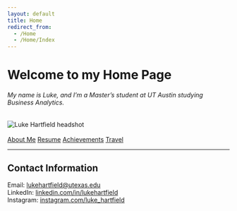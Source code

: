 ```yaml
---
layout: default
title: Home
redirect_from:
  - /Home
  - /Home/Index
---
```


<h1 class="text-center">Welcome to my Home Page</h1>

<h6 class="text-center">My name is Luke, and I’m a Master’s student at UT Austin studying Business Analytics.</h6>

<div class="container mt-5">
  <div class="row justify-content-center">
    <div class="col-md-4 mb-4">
      <div class="photo-box">
        <img
          class="img-fluid rounded"
          src="{{ '/assets/img/newimages/new-headshot.jpg' | relative_url }}"
          alt="Luke Hartfield headshot"
        >
      </div>
    </div>
  </div>
</div>

<br/>

<!-- Buttons -->
<div class="text-center my-4">
  <div class="btn-group-lg d-flex justify-content-center gap-3 flex-wrap">
    <a href="{{ '/about/' | relative_url }}" class="btn btn-outline-primary rounded-pill px-4">About Me</a>
    <a href="{{ '/resume/' | relative_url }}" class="btn btn-outline-primary rounded-pill px-4">Resume</a>
    <a href="{{ '/achievements/' | relative_url }}" class="btn btn-outline-primary rounded-pill px-4">Achievements</a>
    <a href="{{ '/travel/' | relative_url }}" class="btn btn-outline-primary rounded-pill px-4">Travel</a>
  </div>
</div>

<hr/>

<!-- Contact Information -->
<div class="container mt-5">
  <div class="card">
    <div class="text-center p-3">
      <h2 class="card-title">Contact Information</h2>
      <p class="card-text">
        Email: <a href="mailto:lukehartfield@utexas.edu?subject=MIS%20333K">lukehartfield@utexas.edu</a><br/>
        LinkedIn: <a href="https://www.linkedin.com/in/lukehartfield">linkedin.com/in/lukehartfield</a><br/>
        Instagram: <a href="https://www.instagram.com/luke_hartfield">instagram.com/luke_hartfield</a>
      </p>
    </div>
  </div>
</div>

<br/>

